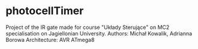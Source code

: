 # photocellTimer
Project of the IR gate made for course "Układy Sterujące" on MC2 specialisation on Jagiellonian University.
Authors: Michał Kowalik, Adrianna Borowa
Architecture: AVR ATmega8
